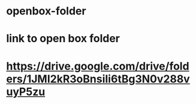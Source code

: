 # openbox-folder
# link to open box folder 
# https://drive.google.com/drive/folders/1JMI2kR3oBnsiIi6tBg3N0v288vuyP5zu
